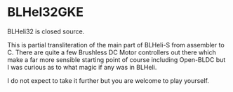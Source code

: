 # BLHel32GKE

BLHeli32 is closed source. 

This is partial transliteration of the main part of BLHeli-S from assembler to C. There are quite a few Brushless DC Motor controllers out there which make a far more sensible starting point of course including Open-BLDC but I was curious as to what magic if any was in BLHeli.

I do not expect to take it further but you are welcome to play yourself.
